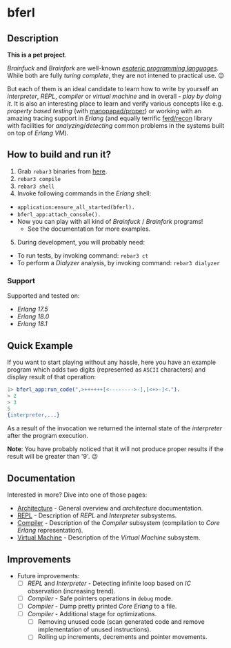 # bferl

## Description

**This is a pet project**.

*Brainfuck* and *Brainfork* are well-known [*esoteric programming languages*](https://en.wikipedia.org/wiki/Esoteric_programming_language). While both are fully *turing complete*, they are not intened to practical use. :wink:

But each of them is an ideal candidate to learn how to write by yourself an *interpreter*, *REPL*, *compiler* or *virtual machine* and in overall - *play by doing it*. It is also an interesting place to learn and verify various concepts like e.g. *property based testing* (with [manopapad/proper](https://github.com/manopapad/proper)) or working with an amazing tracing support in *Erlang* (and equally terrific [ferd/recon](https://github.com/ferd/recon) library with facilities for *analyzing*/*detecting* common problems in the systems built on top of *Erlang VM*).

## How to build and run it?

1. Grab `rebar3` binaries from [here](https://github.com/rebar/rebar3).
2. `rebar3 compile`
3. `rebar3 shell`
4. Invoke following commands in the *Erlang* shell:
  - `application:ensure_all_started(bferl).`
  - `bferl_app:attach_console().`
  - Now you can play with all kind of *Brainfuck* / *Brainfork* programs!
    - See the documentation for more examples.
5. During development, you will probably need:
  - To run tests, by invoking command: `rebar3 ct`
  - To perform a *Dialyzer* analysis, by invoking command: `rebar3 dialyzer`

### Support

Supported and tested on:

- *Erlang 17.5*
- *Erlang 18.0*
- *Erlang 18.1*

## Quick Example

If you want to start playing without any hassle, here you have an example program which adds two digits (represented as `ASCII` characters) and display result of that operation:

```erlang
1> bferl_app:run_code(",>++++++[<-------->-],[<+>-]<.").
> 2
> 3
5
{interpreter,...}
```

As a result of the invocation we returned the internal state of the *interpreter* after the program execution.

**Note**: You have probably noticed that it will not produce proper results if the result will be greater than '9'. :wink:

## Documentation

Interested in more? Dive into one of those pages:

- [Architecture](/docs/Architecture.md) - General overview and *architecture* documentation.
- [REPL](/docs/REPL.md) - Description of *REPL* and *Interpreter* subsystems.
- [Compiler](/docs/Compiler.md) - Description of the *Compiler* subsystem (compilation to *Core Erlang* representation).
- [Virtual Machine](/docs/VirtualMachine.md) - Description of the *Virtual Machine* subsystem.

## Improvements

- Future improvements:
  - [ ] *REPL* and *Interpreter* - Detecting infinite loop based on *IC* observation (increasing trend).
  - [ ] *Compiler* - Safe pointers operations in `debug` mode.
  - [ ] *Compiler* - Dump pretty printed *Core Erlang* to a file.
  - [ ] *Compiler* - Additional stage for optimizations.
    - [ ] Removing unused code (scan generated code and remove implementation of unused instructions).
    - [ ] Rolling up increments, decrements and pointer movements.
